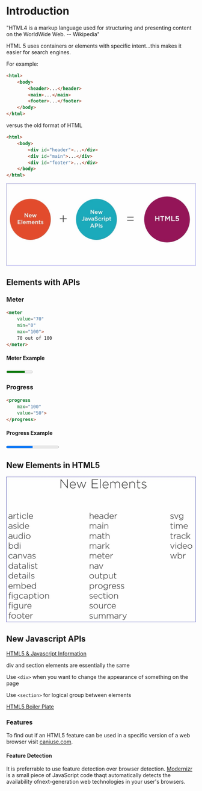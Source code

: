 # Introduction

<p class="quote">"HTML4 is a markup language used for structuring and presenting content on the WorldWide Web. -- Wikipedia"</p>

HTML 5 uses containers or elements with specific intent...this makes it easier for search engines.

For example:

```html
<html>
    <body>
        <header>...</header>
        <main>...</main>
        <footer>...</footer>
    </body>
</html>
```

versus the old format of HTML

```html
<html>
    <body>
        <div id="header">...</div>
        <div id="main">...</div>
        <div id="footer">...</div>
    </body>
</html>
```

![HTML5](img/HTML5.jpg)

## Elements with APIs

### Meter

```html
<meter
    value="70"
    min="0"
    max="100">
    70 out of 100
</meter>
```

#### Meter Example

<meter
    value="70"
    min="0"
    max="100">
    70 out of 100
</meter>

### Progress

```html
<progress 
    max="100"
    value="50">
</progress>
```

#### Progress Example

<progress 
    max="100"
    value="50">
</progress>

## New Elements in HTML5

![New HTML5 Elements](img/New_HTML5_Elements.jpg)

## New Javascript APIs

[HTML5 & Javascript Information](https://platform.html5.org)

div and section elements are essentially the same

Use `<div>` when you want to change the appearance of something on the page

Use `<section>` for logical group between elements

[HTML5 Boiler Plate](https://html5boilerplate.com)

### Features

To find out if an HTML5 feature can be used in a specific version of a web browser visit [caniuse.com](http://caniuse.com).

#### Feature Detection

It is preferrable to use feature detection over browser detection.  [Modernizr](https:modernizr.com) is a small piece of JavaScript code thaqt automatically detects the availability ofnext-generation web technologies in your user's browsers.